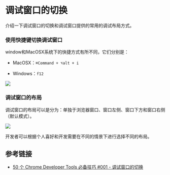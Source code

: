 # 调试窗口的切换

介绍一下调试窗口的切换和调试窗口提供的常用的调试布局方式。

### 使用快捷键切换调试窗口

window和MacOSX系统下的快捷方式有所不同，它们分别是：

* MacOSX：`⌘Command + ⌥alt + i`

* Windows：`f12`


![](/assets/google-developer-tools/show-google-developer-tools.png)


### 调试窗口的布局

调试窗口的布局可以是分为：单独于浏览器窗口、窗口左侧、窗口下方和窗口右侧（默认模式）。 

![](/assets/google-developer-tools/switch-debug-window-mode.png)

开发者可以根据个人喜好和开发需要在不同的情景下进行选择不同的布局。


## 参考链接

* [50 个 Chrome Developer Tools 必备技巧 #001 - 调试窗口的切换](https://www.youtube.com/watch?v=xSrpjGSNqvI&list=PLXbU-2B80FvBhAYNx8qqx6gaNSKX9HlCm)
